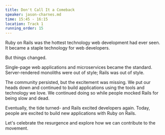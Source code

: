 ```yaml
---
title: Don't Call It a Comeback
speaker: jason-charnes.md
time: 15:45 - 16:15
location: Track 1
running_order: 15
---
```


Ruby on Rails was the hottest technology web development had ever seen. It became a staple technology for web developers.

But things changed.

Single-page web applications and microservices became the standard. Server-rendered monoliths were out of style; Rails was out of style.

The community persisted, but the excitement was missing. We put our heads down and continued to build applications using the tools and technology we love. We continued doing so while people mocked Rails for being slow and dead.

Eventually, the tide turned- and Rails excited developers again. Today, people are excited to build new applications with Ruby on Rails.

Let's celebrate the resurgence and explore how we can contribute to the movement.
